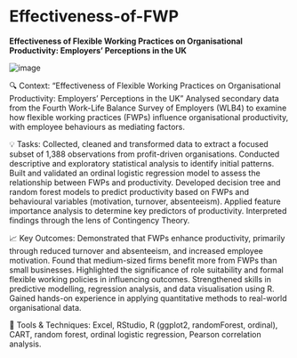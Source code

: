 # Effectiveness-of-FWP

**Effectiveness of Flexible Working Practices on Organisational Productivity: Employers’ Perceptions in the UK**

![image](https://th.bing.com/th/id/OIP.TBnhPDKm0S4qwByNX4An-wHaEe?w=258&h=180&c=7&r=0&o=7&dpr=1.5&pid=1.7&rm=3)

🔍 Context:
“Effectiveness of Flexible Working Practices on Organisational Productivity: Employers’ Perceptions in the UK” Analysed secondary data from the Fourth Work-Life Balance Survey of Employers (WLB4) to examine how flexible working practices (FWPs) influence organisational productivity, with employee behaviours as mediating factors.

💡 Tasks:
Collected, cleaned and transformed data to extract a focused subset of 1,388 observations from profit-driven organisations. Conducted descriptive and exploratory statistical analysis to identify initial patterns. Built and validated an ordinal logistic regression model to assess the relationship between FWPs and productivity. Developed decision tree and random forest models to predict productivity based on FWPs and behavioural variables (motivation, turnover, absenteeism). Applied feature importance analysis to determine key predictors of productivity. Interpreted findings through the lens of Contingency Theory.

📈 Key Outcomes:
Demonstrated that FWPs enhance productivity, primarily through reduced turnover and absenteeism, and increased employee motivation. Found that medium-sized firms benefit more from FWPs than small businesses. Highlighted the significance of role suitability and formal flexible working policies in influencing outcomes. Strengthened skills in predictive modelling, regression analysis, and data visualisation using R. Gained hands-on experience in applying quantitative methods to real-world organisational data.

🧰 Tools & Techniques:
Excel, RStudio, R (ggplot2, randomForest, ordinal), CART, random forest, ordinal logistic regression, Pearson correlation analysis.

